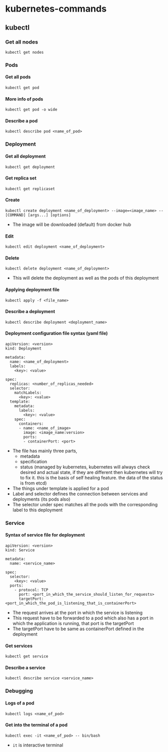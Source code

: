 # kubernetes-commands

## kubectl

### Get all nodes
```
kubectl get nodes
```

### Pods

#### Get all pods
```
kubectl get pod
```

#### More info of pods
```
kubectl get pod -o wide
```

#### Describe a pod
```
kubectl describe pod <name_of_pod>
```

### Deployment

#### Get all deployment
```
kubectl get deployment
```

#### Get replica set
```
kubectl get replicaset
```

#### Create
```
kubectl create deployment <name_of_deployment> --image=<image_name> -- [COMMAND] [args...] [options]
```

- The image will be downloaded (default) from docker hub

#### Edit
```
kubectl edit deployment <name_of_deployment>
```

#### Delete
```
kubectl delete deployment <name_of_deployment>
```

- This will delete the deployment as well as the pods of this deployment

#### Applying deployment file
```
kubectl apply -f <file_name>
```

#### Describe a deployment
```
kubectl describe deployment <deployment_name>
```

#### Deployment configuration file syntax (yaml file)
```
apiVersion: <version>
kind: Deployment

metadata:
  name: <name_of_deployment>
  labels:
    <key>: <value>

spec:
  replicas: <number_of_replicas_needed>
  selector:
    matchLabels:
      <key>: <value>
  template:
    metadata:
      labels:
        <key>: <value>
    spec:
      containers:
      - name: <name_of_image>
        image: <image_name:version>
        ports:
        - containerPort: <port>
```

- The file has mainly three parts,
  - metadata
  - specification
  - status (managed by kubernetes, kubernetes will always check desired and actual state, if they are different then kubernetes will try to fix it. this is the basis of self healing feature. the data of the status is from etcd)
- The things under template is applied for a pod
- Label and selector defines the connection between services and deployments (its pods also)
- The selector under spec matches all the pods with the corresponding label to this deployment

### Service

#### Syntax of service file for deployment
```
apiVersion: <version>
kind: Service

metadata:
  name: <service_name>

spec:
  selector:
    <key>: <value>
  ports:
    - protocol: TCP
      port: <port_in_which_the_service_should_listen_for_requests>
      targetPort: <port_in_which_the_pod_is_listening_that_is_containerPort>
```

- The request arrives at the port in which the service is listening
- This request have to be forwarded to a pod which also has a port in which the application is running, that port is the targetPort
- The targetPort have to be same as containerPort defined in the deployment 

#### Get services
```
kubectl get service
```

#### Describe a service
```
kubectl describe service <service_name>
```

### Debugging

#### Logs of a pod
```
kubectl logs <name_of_pod>
```

#### Get into the terminal of a pod
```
kubectl exec -it <name_of_pod> -- bin/bash
```

- `it` is interactive terminal
